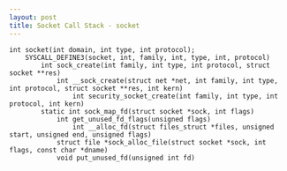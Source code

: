 ```yaml
---
layout: post
title: Socket Call Stack - socket
---
```

	int socket(int domain, int type, int protocol);
		SYSCALL_DEFINE3(socket, int, family, int, type, int, protocol)
			int sock_create(int family, int type, int protocol, struct socket **res)
				int __sock_create(struct net *net, int family, int type, int protocol, struct socket **res, int kern)
					int security_socket_create(int family, int type, int protocol, int kern)
			static int sock_map_fd(struct socket *sock, int flags)
				int get_unused_fd_flags(unsigned flags)
					int __alloc_fd(struct files_struct *files, unsigned start, unsigned end, unsigned flags)
				struct file *sock_alloc_file(struct socket *sock, int flags, const char *dname)
				void put_unused_fd(unsigned int fd)
